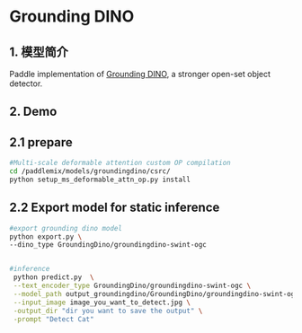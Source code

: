 # Grounding DINO

## 1. 模型简介

Paddle implementation of [Grounding DINO](https://arxiv.org/abs/2303.05499), a stronger open-set object detector.


## 2. Demo

## 2.1 prepare
```bash
#Multi-scale deformable attention custom OP compilation
cd /paddlemix/models/groundingdino/csrc/
python setup_ms_deformable_attn_op.py install

```
## 2.2 Export model for static inference
```bash
#export grounding dino model
python export.py \
--dino_type GroundingDino/groundingdino-swint-ogc


#inference
 python predict.py  \
 --text_encoder_type GroundingDino/groundingdino-swint-ogc \
 --model_path output_groundingdino/GroundingDino/groundingdino-swint-ogc \
 --input_image image_you_want_to_detect.jpg \
 -output_dir "dir you want to save the output" \
 -prompt "Detect Cat"

```
